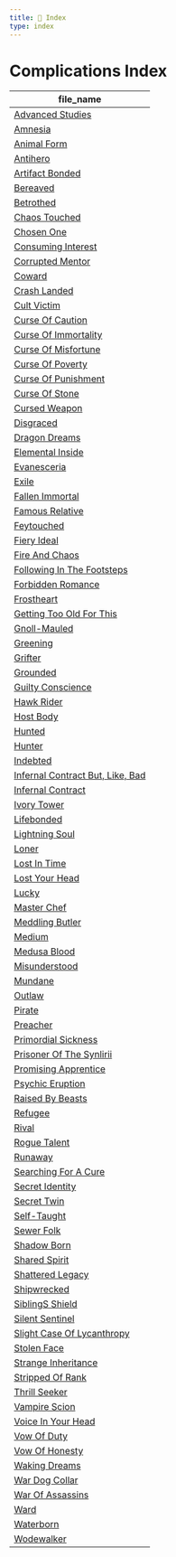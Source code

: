 ```yaml
---
title: 📑 Index
type: index
---
```


# Complications Index

| file_name                                                                              |
| -------------------------------------------------------------------------------------- |
| [Advanced Studies](../Advanced%20Studies)                                              |
| [Amnesia](../Amnesia)                                                                  |
| [Animal Form](../Animal%20Form)                                                        |
| [Antihero](../Antihero)                                                                |
| [Artifact Bonded](../Artifact%20Bonded)                                                |
| [Bereaved](../Bereaved)                                                                |
| [Betrothed](../Betrothed)                                                              |
| [Chaos Touched](../Chaos%20Touched)                                                    |
| [Chosen One](../Chosen%20One)                                                          |
| [Consuming Interest](../Consuming%20Interest)                                          |
| [Corrupted Mentor](../Corrupted%20Mentor)                                              |
| [Coward](../Coward)                                                                    |
| [Crash Landed](../Crash%20Landed)                                                      |
| [Cult Victim](../Cult%20Victim)                                                        |
| [Curse Of Caution](../Curse%20Of%20Caution)                                            |
| [Curse Of Immortality](../Curse%20Of%20Immortality)                                    |
| [Curse Of Misfortune](../Curse%20Of%20Misfortune)                                      |
| [Curse Of Poverty](../Curse%20Of%20Poverty)                                            |
| [Curse Of Punishment](../Curse%20Of%20Punishment)                                      |
| [Curse Of Stone](../Curse%20Of%20Stone)                                                |
| [Cursed Weapon](../Cursed%20Weapon)                                                    |
| [Disgraced](../Disgraced)                                                              |
| [Dragon Dreams](../Dragon%20Dreams)                                                    |
| [Elemental Inside](../Elemental%20Inside)                                              |
| [Evanesceria](../Evanesceria)                                                          |
| [Exile](../Exile)                                                                      |
| [Fallen Immortal](../Fallen%20Immortal)                                                |
| [Famous Relative](../Famous%20Relative)                                                |
| [Feytouched](../Feytouched)                                                            |
| [Fiery Ideal](../Fiery%20Ideal)                                                        |
| [Fire And Chaos](../Fire%20And%20Chaos)                                                |
| [Following In The Footsteps](../Following%20In%20The%20Footsteps)                      |
| [Forbidden Romance](../Forbidden%20Romance)                                            |
| [Frostheart](../Frostheart)                                                            |
| [Getting Too Old For This](../Getting%20Too%20Old%20For%20This)                        |
| [Gnoll-Mauled](../Gnoll-Mauled)                                                        |
| [Greening](../Greening)                                                                |
| [Grifter](../Grifter)                                                                  |
| [Grounded](../Grounded)                                                                |
| [Guilty Conscience](../Guilty%20Conscience)                                            |
| [Hawk Rider](../Hawk%20Rider)                                                          |
| [Host Body](../Host%20Body)                                                            |
| [Hunted](../Hunted)                                                                    |
| [Hunter](../Hunter)                                                                    |
| [Indebted](../Indebted)                                                                |
| [Infernal Contract But, Like, Bad](../Infernal%20Contract%20%20But%2C%20Like%2C%20Bad) |
| [Infernal Contract](../Infernal%20Contract)                                            |
| [Ivory Tower](../Ivory%20Tower)                                                        |
| [Lifebonded](../Lifebonded)                                                            |
| [Lightning Soul](../Lightning%20Soul)                                                  |
| [Loner](../Loner)                                                                      |
| [Lost In Time](../Lost%20In%20Time)                                                    |
| [Lost Your Head](../Lost%20Your%20Head)                                                |
| [Lucky](../Lucky)                                                                      |
| [Master Chef](../Master%20Chef)                                                        |
| [Meddling Butler](../Meddling%20Butler)                                                |
| [Medium](../Medium)                                                                    |
| [Medusa Blood](../Medusa%20Blood)                                                      |
| [Misunderstood](../Misunderstood)                                                      |
| [Mundane](../Mundane)                                                                  |
| [Outlaw](../Outlaw)                                                                    |
| [Pirate](../Pirate)                                                                    |
| [Preacher](../Preacher)                                                                |
| [Primordial Sickness](../Primordial%20Sickness)                                        |
| [Prisoner Of The Synlirii](../Prisoner%20Of%20The%20Synlirii)                          |
| [Promising Apprentice](../Promising%20Apprentice)                                      |
| [Psychic Eruption](../Psychic%20Eruption)                                              |
| [Raised By Beasts](../Raised%20By%20Beasts)                                            |
| [Refugee](../Refugee)                                                                  |
| [Rival](../Rival)                                                                      |
| [Rogue Talent](../Rogue%20Talent)                                                      |
| [Runaway](../Runaway)                                                                  |
| [Searching For A Cure](../Searching%20For%20A%20Cure)                                  |
| [Secret Identity](../Secret%20Identity)                                                |
| [Secret Twin](../Secret%20Twin)                                                        |
| [Self-Taught](../Self-Taught)                                                          |
| [Sewer Folk](../Sewer%20Folk)                                                          |
| [Shadow Born](../Shadow%20Born)                                                        |
| [Shared Spirit](../Shared%20Spirit)                                                    |
| [Shattered Legacy](../Shattered%20Legacy)                                              |
| [Shipwrecked](../Shipwrecked)                                                          |
| [SiblingS Shield](../SiblingS%20Shield)                                                |
| [Silent Sentinel](../Silent%20Sentinel)                                                |
| [Slight Case Of Lycanthropy](../Slight%20Case%20Of%20Lycanthropy)                      |
| [Stolen Face](../Stolen%20Face)                                                        |
| [Strange Inheritance](../Strange%20Inheritance)                                        |
| [Stripped Of Rank](../Stripped%20Of%20Rank)                                            |
| [Thrill Seeker](../Thrill%20Seeker)                                                    |
| [Vampire Scion](../Vampire%20Scion)                                                    |
| [Voice In Your Head](../Voice%20In%20Your%20Head)                                      |
| [Vow Of Duty](../Vow%20Of%20Duty)                                                      |
| [Vow Of Honesty](../Vow%20Of%20Honesty)                                                |
| [Waking Dreams](../Waking%20Dreams)                                                    |
| [War Dog Collar](../War%20Dog%20Collar)                                                |
| [War Of Assassins](../War%20Of%20Assassins)                                            |
| [Ward](../Ward)                                                                        |
| [Waterborn](../Waterborn)                                                              |
| [Wodewalker](../Wodewalker)                                                            |
